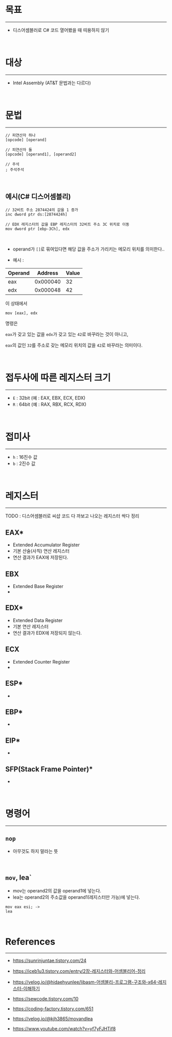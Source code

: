 # 목표
---
- 디스어셈블러로 C# 코드 열어봤을 때 띠용하지 않기

<br>

# 대상
---

- Intel Assembly (AT&T 문법과는 다르다)

<br>

# 문법
---

```
// 피연산자 하나
[opcode] [operand]

// 피연산자 둘
[opcode] [operand1], [operand2]

// 주석
; 주석주석
```

<br>

## 예시(C# 디스어셈블리)

```
// 32비트 주소 2874424의 값을 1 증가
inc dword ptr ds:[2874424h]

// EDX 레지스터의 값을 EBP 레지스터의 32비트 주소 3C 위치로 이동
mov dword ptr [ebp-3Ch], edx
```

<br>

- operand가 `[]`로 묶여있다면 해당 값을 주소가 가리키는 메모리 위치를 의미한다..

- 예시 :

|Operand|Address|Value|
|---|---|---|
|eax|0x000040|32|
|edx|0x000048|42|

이 상태에서

```
mov [eax], edx
```

명령은

`eax`가 갖고 있는 값을 `edx`가 갖고 있는 `42`로 바꾸라는 것이 아니고,

`eax`의 값인 `32`를 주소로 갖는 메모리 위치의 값을 `42`로 바꾸라는 의미이다.

<br>

# 접두사에 따른 레지스터 크기
---

- `E` : 32bit (예 : EAX, EBX, ECX, EDX)
- `R` : 64bit (예 : RAX, RBX, RCX, RDX)

<br>

# 접미사
---

- `h` : 16진수 값
- `b` : 2진수 값

<br>

# 레지스터
---


TODO : 디스어셈블러로 씨샵 코드 다 까보고 나오는 레지스터 싹다 정리


## **EAX***
- Extended Accumulator Register
- 기본 산술(사칙) 연산 레지스터
- 연산 결과가 EAX에 저장된다.

## **EBX**
- Extended Base Register
- 

## **EDX***
- Extended Data Register
- 기본 연산 레지스터
- 연산 결과가 EDX에 저장되지 않는다.

## **ECX**
- Extended Counter Register
- 

## **ESP***
- 

## **EBP***
- 

## **EIP***
- 

## **SFP(Stack Frame Pointer)***
- 


<br>

# 명령어
---

## `nop`
- 아무것도 하지 말라는 뜻

<br>

## `mov`, lea`
- mov는 operand2의 값을 operand1에 넣는다.
- lea는 operand2의 주소값을 operand1(레지스터만 가능)에 넣는다.

```
mov eax esi; -> 
lea 
```


<br>

# References
---
- <https://sunrinjuntae.tistory.com/24>
- <https://iceb1u3.tistory.com/entry/2장-레지스터와-어셈블리어-정리>
- <https://velog.io/@hidaehyunlee/libasm-어셈블리-프로그램-구조와-x64-레지스터-이해하기>
- <https://sewcode.tistory.com/10>
- <https://coding-factory.tistory.com/651>
- <https://velog.io/@kjh3865/movandlea>

- <https://www.youtube.com/watch?v=yf7yFJHTif8>